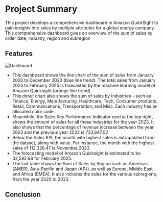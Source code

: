 # Project Summary
This project develops a comprehensive dashboard in Amazon QuickSight to gain insights into sales by multiple attributes for a global energy company. This comprehensive dashboard gives an overview of the sum of sales by order date, industry, region and subregion

## Features 
![Dashboard]([https://github.com/TheWiafe/Sales-Analytics-Dashboard-For-Global-Energy-Industry/blob/main/Dashboard_2.pdf](https://github.com/TheWiafe/Sales-Analytics-Dashboard-For-Global-Energy-Industry/blob/main/Dashboard.jpg.png))
- This dashboard shows the line chart of the sum of sales from January 2020 to December 2023 (blue line trend). The total sales from January 2024 to February 2025 is forecasted by the machine learning model of Amazon Quicksight (orange line trend). 
- This donut chart also shows the sum of sales by Industries - such as Finance, Energy, Manufacturing, Healthcare, Tech, Consumer products, Retail, Communications, Transportation, and Misc. Each industry has an allocated color code. 
- Meanwhile, the Sales Key Performance Indicator card at the top right, shows the amount of sales for all these industries for the year 2023. It also shows that the percentage of revenue increase between the year 2023 and the previous year 2022 is 733,947.02
- Below the Sales KPI, the month with highest sales is extrapolated from the dataset, along with value. For instance, the month with the highest sales of 112,326.47 is November 2023.
- The forecasting model of Amazon Quicksight is estimated to be 32,592.68 for February 2025.
- The last table shows the Sum of Sales by Region such as Americas (AMER), Asia-Pacific and Japan (APJ), as well as Europe, Middle East and Africa (EMEA). It also includes the sales for the various subregions, from the year 2020 to 2023. 


## Conclusion
